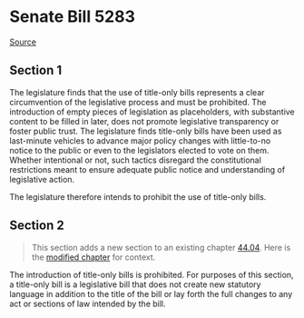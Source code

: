 # Senate Bill 5283

[Source](http://lawfilesext.leg.wa.gov/biennium/2021-22/Pdf/Bills/Senate%20Bills/5283.pdf)
## Section 1
The legislature finds that the use of title-only bills represents a clear circumvention of the legislative process and must be prohibited. The introduction of empty pieces of legislation as placeholders, with substantive content to be filled in later, does not promote legislative transparency or foster public trust. The legislature finds title-only bills have been used as last-minute vehicles to advance major policy changes with little-to-no notice to the public or even to the legislators elected to vote on them. Whether intentional or not, such tactics disregard the constitutional restrictions meant to ensure adequate public notice and understanding of legislative action.

The legislature therefore intends to prohibit the use of title-only bills.


## Section 2
> This section adds a new section to an existing chapter [44.04](/rcw/44_state_government—legislative/44.04_general_provisions.md). Here is the [modified chapter](rcw/44_state_government—legislative/44.04_general_provisions.md) for context.

The introduction of title-only bills is prohibited. For purposes of this section, a title-only bill is a legislative bill that does not create new statutory language in addition to the title of the bill or lay forth the full changes to any act or sections of law intended by the bill.

